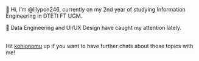 👋 Hi, I’m @lilypon246, currently on my 2nd year of studying Information Engineering in DTETI FT UGM.

👀 Data Engineering and UI/UX Design have caught my attention lately. 

<br/> Hit [kohionomu](discordapp.com/users/739151655605633075) up if you want to have further chats about those topics with me!

<!---
lilypon246/lilypon246 is a ✨ special ✨ repository because its `README.md` (this file) appears on your GitHub profile.
You can click the Preview link to take a look at your changes.
--->
